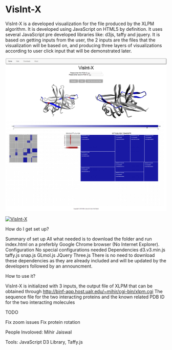 # VisInt-X
VisInt-X is a developed visualization for the file produced by the XLPM algorithm. It is developed using JavaScript on HTML5 by definition. It uses several JavaScript pre developed libraries like: d3js, taffy and jquery. It is based on getting inputs from the user, the 2 inputs are the files that the visualization will be based on, and producing three layers of visualizations according to user click input that will be demonstrated later.

![VisInt-X](https://github.com/iebeid/VisInt-X/blob/master/3d.png)

[![VisInt-X](http://img.youtube.com/vi/yVLHPw4s47k/0.jpg)](http://www.youtube.com/watch?v=yVLHPw4s47k)

How do I get set up?

Summary of set up All what needed is to download the folder and run index.html on a preferbly Google Chrome browser (No Internet Explorer).
Configuration No special configurations needed
Dependencies
d3.v3.min.js
taffy.js
snap.js
GLmol.js
JQuery
Three.js
There is no need to download these dependencies as they are already included and will be updated by the developers followed by an announcment.

How to use it?

VisInt-X is initialized with 3 inputs, the output file of XLPM that can be obtained through
http://binf-app.host.ualr.edu/~mihir/cgi-bin/xlpm.cgi
The sequence file for the two interacting proteins
and the known related PDB ID for the two interacting molecules

TODO

Fix zoom issues
Fix protein rotation

People Involoved: Mihir Jaiswal

Tools: JavaScript D3 Library, Taffy.js
